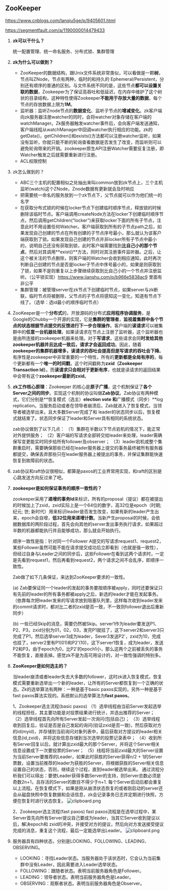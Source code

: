 ## ZooKeeper

https://www.cnblogs.com/lanqiu5ge/p/9405601.html

https://segmentfault.com/a/1190000014479433

1. **zk可以干什么？**

    统一配置管理、统一命名服务、分布式锁、集群管理

2. **zk为什么可以做到？**

    - ZooKeeper的数据结构，跟Unix文件系统非常类似，可以看做是一颗**树**，节点叫ZNode，节点有两种，临时的和持久的 Ephemeral/Persistent，分别还有顺序的普通的区别。与文件系统不同的是，这些节点**都可以设置关联的数据**，Zookeeper为了保证高吞吐和低延迟，在内存中维护了这个树状的目录结构，这种特性使得Zookeeper**不能用于存放大量的数据**，每个节点的存放数据上限为**1M**。
    - 监听器：监听Znode节点的**数据变化**、监听子节点的**增减变化**。zk客户端向zk服务器注册watcher的同时，会将watcher对象存储在客户端的watchManager。Zk服务器触发watcher事件后，会向客户端发送通知，客户端线程从watchManager中回调watcher执行相应的功能。zk的getData()，getChildren()和exists()方法都可以注册watcher监听，如果没有监听，你就只能不断的轮询查看数据是否发生了改变，而监听则可以避免轮询带来的开销。zookeeper原生API注册Watcher需要反复注册，即Watcher触发之后就需要重新进行注册。
    - ACL权限控制

3. zk怎么做到的？

    - ABC三个主机的配置相似之处抽出来叫common放到zk节点上，三个主机监听(watch)这个ZNode，Znode数据有更新就会及时响应
    - 把需要统一命名的服务放到一个zk节点下，父节点就可以作为他们统一的名字
    - 在获取分布式锁的时候在locker节点下创建临时顺序节点，释放锁的时候删除该临时节点。客户端调用createNode方法在locker下创建临时顺序节点，然后调用getChildren(“locker”)来获取locker下面的所有子节点，注意此时不用设置任何Watcher。客户端获取到所有的子节点path之后，如果发现自己创建的节点在所有创建的子节点序号最小，那么就认为该客户端获取到了锁。如果发现自己创建的节点并非locker所有子节点中最小的，说明自己还没有获取到锁，此时客户端需要找到**比自己小的那个节点**，然后对其调用**exist()**方法，同时对其注册事件监听器。之后，让这个被关注的节点删除，则客户端的Watcher会收到相应通知，此时再次判断自己创建的节点是否是locker子节点中序号最小的，如果是则获取到了锁，如果不是则重复以上步骤继续获取到比自己小的一个节点并注册监听。（公平锁实现）https://www.jianshu.com/p/b966e5838ac9 里面有非公平
    - 集群管理：被管理server在zk节点下创建临时节点，如果server与zk断联，临时节点将被删除，父节点的子节点将感知这一变化，知道有节点下线了。（选举：选id最小的顺序临时节点）

4. ZooKeeper是一个**分布式**的，开放源码的分布式**应用程序协调服务**，是Google的Chubby一个开源的实现，它是**集群的管理者**，**监视着集群中各个节点的状态根据节点提交的反馈进行下一步合理操作**。客户端的**读请求**可以被集群中的**任意一台机器处理**，如果读请求在节点上注册了监听器，这个监听器也是由所连接的zookeeper机器来处理。对于**写请求**，这些请求会同**时发给其他zookeeper机器并且达成一致后，请求才会返回成功**。因此，随着**zookeeper的集群机器增多，读请求的吞吐会提高但是写请求的吞吐会下降**。有序性是zookeeper中非常重要的一个特性，所有的**更新都是全局有序的**，每个更新都有一个**唯一的时间戳**，这个时间戳称为**zxid（Zookeeper Transaction Id）**。而**读请求只会相对于更新有序**，也就是读请求的返回结果中会带有这个**zookeeper最新的zxid**。

5. **zk工作核心原理**：Zookeeper 的核心是**原子广播**，这个机制保证了**各个Server之间的同步**。实现这个机制的协议叫做**Zab协议**。Zab协议有两种模式，它们分别是**恢复模式（选主）**election vote 和**广播模式（同步）**log replication。当服务启动或者在领导者崩溃后，Zab就进入了恢复模式，当领导者被选举出来，且大多数Server完成了和 leader的状态同步以后，恢复模式就结束了。状态同步保证了leader和Server具有相同的系统状态。

    zab协议做到了以下几点：
    （1）集群在半数以下节点宕机的情况下，能正常对外提供服务；
    （2）客户端的写请求全部转交给leader来处理，leader需确保写变更能实时同步给所有follower及observer；
    （3）leader宕机或整个集群重启时，需要确保那些已经在leader服务器上提交的事务最终被所有服务器都提交，确保丢弃那些只在leader服务器上被提出的事务，并保证集群能快速恢复到故障前的状态。

6. zab协议和raft协议很相似，都算是paxos的工业界常用实现，和raft的区别是心跳发送方向反过来了吧。

7. **zookeeper是如何保证事务的顺序一致性的？**

    zookeeper采用了**递增的事务Id**来标识，所有的proposal（提议）都在被提出的时候加上了zxid，zxid实际上是一个64位的数字，高32位是epoch（时期; 纪元; 世; 新时代）用来标识leader是否发生改变，如果有新的leader产生出来，epoch会自增，**低32位用来递增计数**。当新产生proposal的时候，会依据数据库的两阶段过程，首先会向其他的server发出事务执行请求，如果超过半数的机器都能执行并且能够成功，那么就会开始执行。

    顺序一致性是指：针对同一个Follower A提交的写请求request1、request2，某些Follower虽然可能不能在请求提交成功后立即看到（也就是强一致性），但经过自身与Leader之间的同步后，这些Follower在看到这两个请求时，一定是先看到request1，然后再看到request2，两个请求之间不会乱序，即顺序一致性。

    Zab做了如下几条保证，来达到ZooKeeper要求的一致性。

    (a) Zab要保证同一个leader的发起的事务要按顺序被apply，同时还要保证只有先前的leader的所有事务都被apply之后，新选的leader才能在发起事务。（依靠每次把leader发来的写请求放到阻塞队列里，这样每次收到leader发来的commit请求时，都对比二者的zxid是否一致，不一致则follower退出后重新同步）

    (b) 一些已经Skip的消息，需要仍然被Skip。server1作为leader要发送P1、P2、P3，zxid分别为01，02，03，发完P1就挂了，这下server2和server3只完成了P1，然后选举server3成为leader，Sever3发送P2'，zxid为10，完成也挂了，server2里有P1(01)和P2'(10)，这下server1恢复，成为leader，发送P2和P3，由于epoch为0，比P2'的epoch1小，那么这两个之前被丢失的事务不能恢复，直接丢掉。感觉zk不是为高可用设计的，对一致性强调的特别多。

8. **ZooKeeper是如何选主的？**

    当leader崩溃或者leader失去大多数的follower，这时zk进入恢复模式，恢复模式需要重新选举出一个新的leader，让所有的Server都恢复到一个正确的状态。Zk的选举算法有两种：一种是基于basic paxos实现的，另外一种是基于fast paxos算法实现的。系统默认的选举算法为**fast paxos**。

    1、Zookeeper选主流程(basic paxos)
    （1）选举线程由当前Server发起选举的线程担任，其主要功能是对投票结果进行统计，并选出推荐的Server；
    （2）选举线程首先向所有Server发起一次询问(包括自己)；
    （3）选举线程收到回复后，验证是否是自己发起的询问(验证zxid是否一致)，然后获取对方的id(myid)，并存储到当前询问对象列表中，最后获取对方提议的leader相关信息(id,zxid)，并将这些信息存储到当次选举的投票记录表中；
    （4）收到所有Server回复以后，就计算出zxid最大的那个Server，并将这个Server相关信息设置成下一次要投票的Server；
    （5）线程将当前zxid最大的Server设置为当前Server要推荐的Leader，如果此时获胜的Server获得n/2 + 1的Server票数，设置当前推荐的leader为获胜的Server，将根据获胜的Server相关信息设置自己的状态，否则，继续这个过程，直到leader被选举出来。 通过流程分析我们可以得出：要使Leader获得多数Server的支持，则Server总数必须是奇数2n+1，且存活的Server的数目不得少于n+1. 每个Server启动后都会重复以上流程。在恢复模式下，如果是刚从崩溃状态恢复的或者刚启动的server还会从磁盘快照中恢复数据和会话信息，zk会记录事务日志并定期进行快照，方便在恢复时进行状态恢复。
    ![clipboard.png](assets/1858685425-5ad8ae835bf24_articlex.png)

    2、Zookeeper选主流程(fast paxos)
    fast paxos流程是在选举过程中，某Server首先向所有Server提议自己要成为leader，当其它Server收到提议以后，解决epoch和 zxid的冲突，并接受对方的提议，然后向对方发送接受提议完成的消息，重复这个流程，最后一定能选举出Leader。
    <img src="assets/228086553-5ad8ae948ff5e_articlex.png" alt="clipboard.png"  />

9. 服务器具有四种状态，分别是LOOKING、FOLLOWING、LEADING、OBSERVING。

    - LOOKING：寻找Leader状态。当服务器处于该状态时，它会认为当前集群中没有Leader，因此需要进入Leader选举状态。
    - FOLLOWING：跟随者状态。表明当前服务器角色是Follower。
    - LEADING：领导者状态。表明当前服务器角色是Leader。
    - OBSERVING：观察者状态。表明当前服务器角色是Observer。
